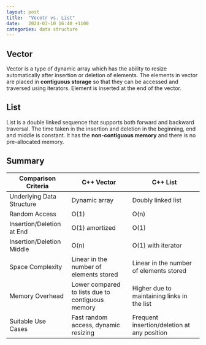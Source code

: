 ```yaml
---
layout: post
title:  "Vecotr vs. List"
date:   2024-03-10 16:40 +1100
categories: data structure
---
```


## Vector

Vector is a type of dynamic array which has the ability to resize automatically after insertion or deletion of elements. The elements in vector are placed in **contiguous storage** so that they can be accessed and traversed using iterators. Element is inserted at the end of the vector.

## List

List is a double linked sequence that supports both forward and backward traversal. The time taken in the insertion and deletion in the beginning, end and middle is constant. It has the **non-contiguous memory** and there is no pre-allocated memory.


## Summary

| Comparison Criteria       | C++ Vector                                       | C++ List                                    |
| ------------------------- | ------------------------------------------------ | ------------------------------------------- |
| Underlying Data Structure | Dynamic array                                    | Doubly linked list                          |
| Random Access             | O(1)                                             | O(n)                                        |
| Insertion/Deletion at End | O(1) amortized                                   | O(1)                                        |
| Insertion/Deletion Middle | O(n)                                             | O(1) with iterator                          |
| Space Complexity          | Linear in the number of elements stored          | Linear in the number of elements stored     |
| Memory Overhead           | Lower compared to lists due to contiguous memory | Higher due to maintaining links in the list |
| Suitable Use Cases        | Fast random access, dynamic resizing             | Frequent insertion/deletion at any position |
